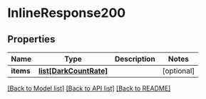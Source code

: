 # InlineResponse200

## Properties
Name | Type | Description | Notes
------------ | ------------- | ------------- | -------------
**items** | [**list[DarkCountRate]**](DarkCountRate.md) |  | [optional] 

[[Back to Model list]](../README.md#documentation-for-models) [[Back to API list]](../README.md#documentation-for-api-endpoints) [[Back to README]](../README.md)


